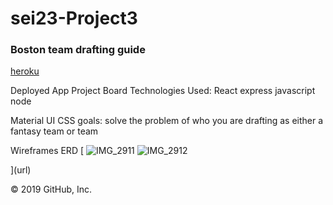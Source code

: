 <h1>sei23-Project3</h1>
<h3>Boston  team drafting guide</h3>


<a href = "/https://git.heroku.com/murmuring-dawn-74845.git" >heroku </a>

Deployed App
Project Board
Technologies Used:
React
express
javascript
node

Material UI
CSS
goals: solve the problem of who you are drafting as either a fantasy team or team 

Wireframes
ERD 
[
![IMG_2911](https://user-images.githubusercontent.com/4977418/65515070-93632400-deac-11e9-85c6-1f215241f494.JPG)
![IMG_2912](https://user-images.githubusercontent.com/4977418/65515076-978f4180-deac-11e9-9f48-7e8394d09348.JPG)

](url)



© 2019 GitHub, Inc.